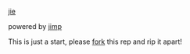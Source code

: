 [jie][1]

powered by [jimp][2]

This is just a start, please [fork][8] this rep and rip it apart!

[1]: http://rafaelcastrocouto.github.io/jie
[2]: https://github.com/oliver-moran/jimp
[3]: https://github.com/evanw/glfx.js
[4]: https://github.com/dli/paint
[5]: http://johndyer.name/lab/colorpicker/
[6]: http://stackoverflow.com/questions/133675/red-eye-reduction-algorithm
[7]: http://stackoverflow.com/questions/24093263/set-font-awesome-icons-as-cursor-is-this-possible
[8]: https://github.com/rafaelcastrocouto/jie/fork
